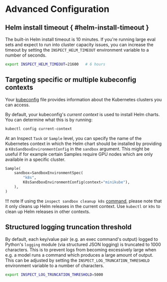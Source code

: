 # Advanced Configuration

## Helm install timeout { #helm-install-timeout }

The built-in Helm install timeout is 10 minutes. If you're running large eval sets and
expect to run into cluster capacity issues, you can increase the timeout by setting the
`INSPECT_HELM_TIMEOUT` environment variable to a number of seconds.

```sh
export INSPECT_HELM_TIMEOUT=21600   # 6 hours
```


## Targeting specific or multiple kubeconfig contexts

Your
[kubeconfig](https://kubernetes.io/docs/concepts/configuration/organize-cluster-access-kubeconfig/)
file provides information about the Kubernetes clusters you can access.

By default, your kubeconfig's _current context_ is used to install Helm charts. You can
determine what this is by running:

```bash
kubectl config current-context
```

At an Inspect `Task` or `Sample` level, you can specify the name of the Kubernetes
context in which the Helm chart should be installed by providing a
`K8sSandboxEnvironmentConfig` in the `sandbox` argument. This might be useful if for
example certain Samples require GPU nodes which are only available in a specific
cluster.

```python
Sample(
    sandbox=SandboxEnvironmentSpec(
        "k8s",
        K8sSandboxEnvironmentConfig(context="minikube"),
    ),
)
```

!!! note
    If using the `inspect sandbox cleanup k8s` [command](cleanup.md), please note
    that it only cleans up Helm releases in the current context. Use `kubectl` or `k9s`
    to clean up Helm releases in other contexts.


## Structured logging truncation threshold

By default, each key/value pair (e.g. an exec command's output) logged to Python's
`logging` module (via structured JSON logging) is truncated to 1000 characters. This is
to prevent logs from becoming excessively large when e.g. a model runs a command which
produces a large amount of output. This can be adjusted by setting the
`INSPECT_LOG_TRUNCATION_THRESHOLD` environment variable to a number of characters.

```sh
export INSPECT_LOG_TRUNCATION_THRESHOLD=5000
```
